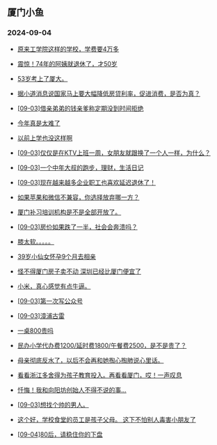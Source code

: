 ## 厦门小鱼 
### 2024-09-04

+ [原来工学院这样的学校，学费要4万多](http://bbs.xmfish.com/read-htm-tid-18239295.html)

+ [震惊！74年的阿姨就退休了，才50岁](http://bbs.xmfish.com/read-htm-tid-18239339.html)

+ [53岁考上了厦大。](http://bbs.xmfish.com/read-htm-tid-18239170.html)

+ [据小道消息说国家马上要大幅降低房贷利率，促进消费，是否为真？](http://bbs.xmfish.com/read-htm-tid-18239248.html)

+ [[09-03]借亲弟弟的钱亲爹称定期没到时间拒绝](http://bbs.xmfish.com/read-htm-tid-18239203.html)

+ [今年真是太难了](http://bbs.xmfish.com/read-htm-tid-18239346.html)

+ [以前上学也没这样啊](http://bbs.xmfish.com/read-htm-tid-18239313.html)

+ [[09-03]仅仅是在KTV上班一周，女朋友就跟换了一个人一样，为什么？](http://bbs.xmfish.com/read-htm-tid-18239403.html)

+ [[09-03]一个中年大叔的跑步，理财，生活日记](http://bbs.xmfish.com/read-htm-tid-18239253.html)

+ [[09-03]现在越来越多企业职工也喜欢延迟退休了！](http://bbs.xmfish.com/read-htm-tid-18239432.html)

+ [如果苹果和微信不兼容，你选择放弃哪一方？](http://bbs.xmfish.com/read-htm-tid-18239476.html)

+ [厦门补习培训机构是不是全部开放了。](http://bbs.xmfish.com/read-htm-tid-18239296.html)

+ [[09-03]房价如果跌了一半，社会会奔溃吗？](http://bbs.xmfish.com/read-htm-tid-18239470.html)

+ [膝太软。。。。。](http://bbs.xmfish.com/read-htm-tid-18239369.html)

+ [39岁小仙女怀孕9个月去相亲](http://bbs.xmfish.com/read-htm-tid-18239515.html)

+ [怪不得厦门房子卖不动 深圳已经比厦门便宜了](http://bbs.xmfish.com/read-htm-tid-18239490.html)

+ [小米，真心感觉有点牛逼。](http://bbs.xmfish.com/read-htm-tid-18239511.html)

+ [[09-03]第一次写公众号](http://bbs.xmfish.com/read-htm-tid-18239365.html)

+ [[09-03]漳浦古雷](http://bbs.xmfish.com/read-htm-tid-18239465.html)

+ [一桌800贵吗](http://bbs.xmfish.com/read-htm-tid-18239644.html)

+ [民办小学代办费1200/延时费1800/午餐费2500，是不是贵了？](http://bbs.xmfish.com/read-htm-tid-18239578.html)

+ [母亲彻底反水了，以后不会再和她掏心掏肺说心里话。](http://bbs.xmfish.com/read-htm-tid-18239521.html)

+ [看看浙江多舍得为孩子教育投入。再看看厦门，哎！一声叹息](http://bbs.xmfish.com/read-htm-tid-18239622.html)

+ [忏悔！我和向阳坊创始人不得不说的事…](http://bbs.xmfish.com/read-htm-tid-18239759.html)

+ [[09-03]想找个帅的男人。](http://bbs.xmfish.com/read-htm-tid-18239540.html)

+ [这个好，学校食堂的员工是孩子父母。 这下不怕别人毒害小朋友了](http://bbs.xmfish.com/read-htm-tid-18239631.html)

+ [[09-04]80后，请稳住你的下盘](http://bbs.xmfish.com/read-htm-tid-18239626.html)

